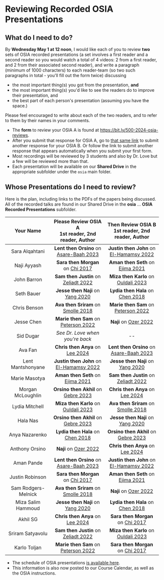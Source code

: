 # Reviewing Recorded OSIA Presentations

## What do I need to do?

By **Wednesday May 1 at 12 noon**, I would like each of you to review **two** sets of OSIA recorded presentations (a set involves a first reader and a second reader so you would watch a total of 4 videos: 2 from a first reader, and 2 from their associated second reader), and write a paragraph (minimum of 1000 characters) to each reader-team (so two such paragraphs in total - you'll fill out the form twice) discussing 

- the most important thing(s) you got from the presentation, **and**
- the most important thing(s) you'd like to see the readers do to improve their presentation, and
- the best part of each person's presentation (assuming you have the space.)

Please feel encouraged to write about each of the two readers, and to refer to them by their names in your comments. 

- The **form** to review your OSIA A is found at <https://bit.ly/500-2024-osia-reviews>.
- After you submit that response for OSIA A, go to [that same link](https://bit.ly/500-2024-osia-reviews) to submit another response for your OSIA B. Or follow the link to submit another response that appears automatically when you submit your first form.
- Most recordings will be reviewed by 3 students and also by Dr. Love but a few will be reviewed more than that.
- Each presentation will be available on our **Shared Drive** in the appropriate subfolder under the `osia` main folder.

## Whose Presentations do I need to review?

Here is the plan, including links to the PDFs of the papers being discussed. All of the recorded talks are found in our Shared Drive in the **osia** ... **OSIA Recorded Presentations** subfolder.

Your Name | Please Review OSIA A <br /> 1st reader, 2nd reader, Author | Then Review OSIA B <br /> 1st reader, 2nd reader, Author
:-----------: | :---------------------: | :-----------------:
Sara Alqahtani | **Lent then Orsino** on [Asare-Baah 2023](https://github.com/THOMASELOVE/500-osia-2024/blob/main/pdf/Asare-Baah_2023.pdf) | **Justin then John** on [El-Hamamsy 2022](https://github.com/THOMASELOVE/500-osia-2024/blob/main/pdf/El-Hamamsy_2022.pdf)
Naji Ayyash | **Sara then Morgan** on [Chi 2017](https://github.com/THOMASELOVE/500-osia-2024/blob/main/pdf/Chi_2017.pdf) | **Aman then Seth** on [Ejima 2021](https://github.com/THOMASELOVE/500-osia-2024/blob/main/pdf/Ejima_2021.pdf)
John Barron | **Sam then Justin** on [Zeliadt 2022](https://github.com/THOMASELOVE/500-osia-2024/blob/main/pdf/Zeliadt_2022.pdf) | **Miza then Karlo** on [Ouldali 2023](https://github.com/THOMASELOVE/500-osia-2024/blob/main/pdf/Ouldali_2023.pdf)
Seth Bauer | **Jesse then Naji** on [Yang 2020](https://github.com/THOMASELOVE/500-osia-2024/blob/main/pdf/Yang_2020.pdf) | **Lydia then Hala** on [Chen 2018](https://github.com/THOMASELOVE/500-osia-2024/blob/main/pdf/Chen_2018.pdf)
Chris Benson | **Ava then Sriram** on [Smolle 2018](https://github.com/THOMASELOVE/500-osia-2024/blob/main/pdf/Smolle_2018.pdf) | **Marie then Sam** on [Peterson 2022](https://github.com/THOMASELOVE/500-osia-2024/blob/main/pdf/Peterson_2022.pdf)
Jesse Chen | **Marie then Sam** on [Peterson 2022](https://github.com/THOMASELOVE/500-osia-2024/blob/main/pdf/Peterson_2022.pdf) | **Naji** on [Ozer 2022](https://github.com/THOMASELOVE/500-osia-2024/blob/main/pdf/Ozer_2022.pdf)
Sid Dugar | *See Dr. Love when you're back* | --
Ava Fan | **Chris then Anya** on [Lee 2024](https://github.com/THOMASELOVE/500-osia-2024/blob/main/pdf/Lee_2024.pdf) | **Lent then Orsino** on [Asare-Baah 2023](https://github.com/THOMASELOVE/500-osia-2024/blob/main/pdf/Asare-Baah_2023.pdf)
Lent Mantshonyane | **Justin then John** on [El-Hamamsy 2022](https://github.com/THOMASELOVE/500-osia-2024/blob/main/pdf/El-Hamamsy_2022.pdf) | **Jesse then Naji** on [Yang 2020](https://github.com/THOMASELOVE/500-osia-2024/blob/main/pdf/Yang_2020.pdf)
Marie Masotya | **Aman then Seth** on [Ejima 2021](https://github.com/THOMASELOVE/500-osia-2024/blob/main/pdf/Ejima_2021.pdf) | **Sam then Justin** on [Zeliadt 2022](https://github.com/THOMASELOVE/500-osia-2024/blob/main/pdf/Zeliadt_2022.pdf)
Morgan McLoughlin | **Orsino then Akhil** on [Gebre 2023](https://github.com/THOMASELOVE/500-osia-2024/blob/main/pdf/Gebre_2023.pdf) | **Chris then Anya** on [Lee 2024](https://github.com/THOMASELOVE/500-osia-2024/blob/main/pdf/Lee_2024.pdf)
Lydia Mitchell | **Miza then Karlo** on [Ouldali 2023](https://github.com/THOMASELOVE/500-osia-2024/blob/main/pdf/Ouldali_2023.pdf) | **Ava then Sriram** on [Smolle 2018](https://github.com/THOMASELOVE/500-osia-2024/blob/main/pdf/Smolle_2018.pdf)
Hala Nas | **Orsino then Akhil** on [Gebre 2023](https://github.com/THOMASELOVE/500-osia-2024/blob/main/pdf/Gebre_2023.pdf) | **Jesse then Naji** on [Yang 2020](https://github.com/THOMASELOVE/500-osia-2024/blob/main/pdf/Yang_2020.pdf)
Anya Nazarenko | **Lydia then Hala** on [Chen 2018](https://github.com/THOMASELOVE/500-osia-2024/blob/main/pdf/Chen_2018.pdf) | **Orsino then Akhil** on [Gebre 2023](https://github.com/THOMASELOVE/500-osia-2024/blob/main/pdf/Gebre_2023.pdf)
Anthony Orsino | **Naji** on [Ozer 2022](https://github.com/THOMASELOVE/500-osia-2024/blob/main/pdf/Ozer_2022.pdf) | **Chris then Anya** on [Lee 2024](https://github.com/THOMASELOVE/500-osia-2024/blob/main/pdf/Lee_2024.pdf)
Aman Pande | **Lent then Orsino** on [Asare-Baah 2023](https://github.com/THOMASELOVE/500-osia-2024/blob/main/pdf/Asare-Baah_2023.pdf) | **Justin then John** on [El-Hamamsy 2022](https://github.com/THOMASELOVE/500-osia-2024/blob/main/pdf/El-Hamamsy_2022.pdf)
Justin Robinson | **Sara then Morgan** on [Chi 2017](https://github.com/THOMASELOVE/500-osia-2024/blob/main/pdf/Chi_2017.pdf) | **Aman then Seth** on [Ejima 2021](https://github.com/THOMASELOVE/500-osia-2024/blob/main/pdf/Ejima_2021.pdf)
Sam Rodgers-Melnick | **Ava then Sriram** on [Smolle 2018](https://github.com/THOMASELOVE/500-osia-2024/blob/main/pdf/Smolle_2018.pdf) | **Naji** on [Ozer 2022](https://github.com/THOMASELOVE/500-osia-2024/blob/main/pdf/Ozer_2022.pdf)
Miza Salim Hammoud | **Jesse then Naji** on [Yang 2020](https://github.com/THOMASELOVE/500-osia-2024/blob/main/pdf/Yang_2020.pdf) | **Lydia then Hala** on [Chen 2018](https://github.com/THOMASELOVE/500-osia-2024/blob/main/pdf/Chen_2018.pdf)
Akhil SG | **Chris then Anya** on [Lee 2024](https://github.com/THOMASELOVE/500-osia-2024/blob/main/pdf/Lee_2024.pdf) | **Sara then Morgan** on [Chi 2017](https://github.com/THOMASELOVE/500-osia-2024/blob/main/pdf/Chi_2017.pdf)
Sriram Satyavolu | **Sam then Justin** on [Zeliadt 2022](https://github.com/THOMASELOVE/500-osia-2024/blob/main/pdf/Zeliadt_2022.pdf) | **Miza then Karlo** on [Ouldali 2023](https://github.com/THOMASELOVE/500-osia-2024/blob/main/pdf/Ouldali_2023.pdf)
Karlo Toljan | **Marie then Sam** on [Peterson 2022](https://github.com/THOMASELOVE/500-osia-2024/blob/main/pdf/Peterson_2022.pdf) | **Sara then Morgan** on [Chi 2017](https://github.com/THOMASELOVE/500-osia-2024/blob/main/pdf/Chi_2017.pdf)

- The schedule of OSIA presentations [is available here](https://github.com/THOMASELOVE/500-osia-2024?tab=readme-ov-file#to-be-presented-via-video-recording).
- This information is also now posted to our Course Calendar, as well as the OSIA instructions.
